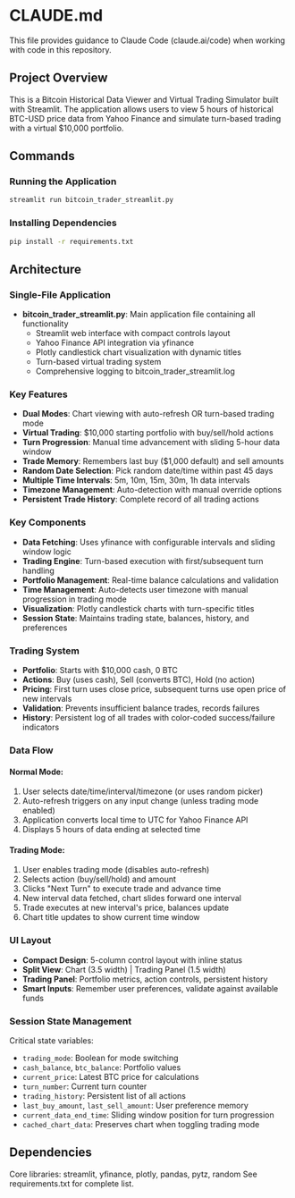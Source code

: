# CLAUDE.md

This file provides guidance to Claude Code (claude.ai/code) when working with code in this repository.

## Project Overview

This is a Bitcoin Historical Data Viewer and Virtual Trading Simulator built with Streamlit. The application allows users to view 5 hours of historical BTC-USD price data from Yahoo Finance and simulate turn-based trading with a virtual $10,000 portfolio.

## Commands

### Running the Application
```bash
streamlit run bitcoin_trader_streamlit.py
```

### Installing Dependencies
```bash
pip install -r requirements.txt
```

## Architecture

### Single-File Application
- **bitcoin_trader_streamlit.py**: Main application file containing all functionality
  - Streamlit web interface with compact controls layout
  - Yahoo Finance API integration via yfinance
  - Plotly candlestick chart visualization with dynamic titles
  - Turn-based virtual trading system
  - Comprehensive logging to bitcoin_trader_streamlit.log

### Key Features
- **Dual Modes**: Chart viewing with auto-refresh OR turn-based trading mode
- **Virtual Trading**: $10,000 starting portfolio with buy/sell/hold actions
- **Turn Progression**: Manual time advancement with sliding 5-hour data window
- **Trade Memory**: Remembers last buy ($1,000 default) and sell amounts
- **Random Date Selection**: Pick random date/time within past 45 days
- **Multiple Time Intervals**: 5m, 10m, 15m, 30m, 1h data intervals
- **Timezone Management**: Auto-detection with manual override options
- **Persistent Trade History**: Complete record of all trading actions

### Key Components
- **Data Fetching**: Uses yfinance with configurable intervals and sliding window logic
- **Trading Engine**: Turn-based execution with first/subsequent turn handling
- **Portfolio Management**: Real-time balance calculations and validation
- **Time Management**: Auto-detects user timezone with manual progression in trading mode
- **Visualization**: Plotly candlestick charts with turn-specific titles
- **Session State**: Maintains trading state, balances, history, and preferences

### Trading System
- **Portfolio**: Starts with $10,000 cash, 0 BTC
- **Actions**: Buy (uses cash), Sell (converts BTC), Hold (no action)
- **Pricing**: First turn uses close price, subsequent turns use open price of new intervals
- **Validation**: Prevents insufficient balance trades, records failures
- **History**: Persistent log of all trades with color-coded success/failure indicators

### Data Flow

#### Normal Mode:
1. User selects date/time/interval/timezone (or uses random picker)
2. Auto-refresh triggers on any input change (unless trading mode enabled)
3. Application converts local time to UTC for Yahoo Finance API
4. Displays 5 hours of data ending at selected time

#### Trading Mode:
1. User enables trading mode (disables auto-refresh)
2. Selects action (buy/sell/hold) and amount
3. Clicks "Next Turn" to execute trade and advance time
4. New interval data fetched, chart slides forward one interval
5. Trade executes at new interval's price, balances update
6. Chart title updates to show current time window

### UI Layout
- **Compact Design**: 5-column control layout with inline status
- **Split View**: Chart (3.5 width) | Trading Panel (1.5 width)
- **Trading Panel**: Portfolio metrics, action controls, persistent history
- **Smart Inputs**: Remember user preferences, validate against available funds

### Session State Management
Critical state variables:
- `trading_mode`: Boolean for mode switching
- `cash_balance`, `btc_balance`: Portfolio values
- `current_price`: Latest BTC price for calculations
- `turn_number`: Current turn counter
- `trading_history`: Persistent list of all actions
- `last_buy_amount`, `last_sell_amount`: User preference memory
- `current_data_end_time`: Sliding window position for turn progression
- `cached_chart_data`: Preserves chart when toggling trading mode

## Dependencies
Core libraries: streamlit, yfinance, plotly, pandas, pytz, random
See requirements.txt for complete list.